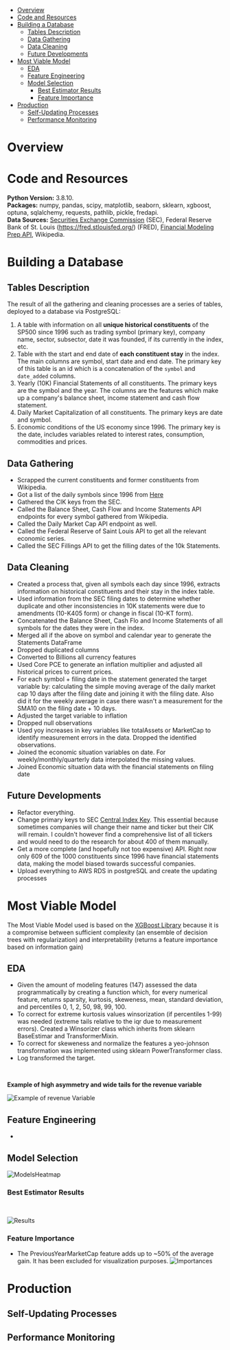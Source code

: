 - [Overview](#overview)
- [Code and Resources](#code-and-resources)
- [Building a Database](#building-a-database)
  - [Tables Description](#tables-description)
  - [Data Gathering](#data-gathering)
  - [Data Cleaning](#data-cleaning)
  - [Future Developments](#future-developments)
- [Most Viable Model](#most-viable-model)
  - [EDA](#eda)
  - [Feature Engineering](#feature-engineering)
  - [Model Selection](#model-selection)
    - [Best Estimator Results](#best-estimator-results)
    - [Feature Importance](#feature-importance)
- [Production](#production)
  - [Self-Updating Processes](#self-updating-processes)
  - [Performance Monitoring](#performance-monitoring)
# Overview
# Code and Resources
**Python Version:** 3.8.10.  
**Packages:** numpy, pandas, scipy, matplotlib, seaborn, sklearn, xgboost, optuna, sqlalchemy, requests, pathlib, pickle, fredapi.  
**Data Sources:** [Securities Exchange Commission](https://www.sec.gov/edgar/searchedgar/companysearch.html) (SEC), Federal Reserve Bank of St. Louis (https://fred.stlouisfed.org/) (FRED), [Financial Modeling Prep API](https://site.financialmodelingprep.com/developer/docs/), Wikipedia.  
# Building a Database
## Tables Description
The result of all the gathering and cleaning processes are a series of tables, deployed to a database via PostgreSQL:
1. A table with information on all **unique historical constituents** of the SP500 since 1996 such as trading symbol (primary key), company name, sector, subsector, date it was founded, if its currently in the index, etc.
2. Table with the start and end date of **each constituent stay** in the index. The main columns are symbol, start date and end date. The primary key of this table is an id which is a concatenation of the `symbol` and `date_added` columns.
3. Yearly (10K) Financial Statements of all constituents. The primary keys are the symbol and the year. The columns are the features which make up a company's balance sheet, income statement and cash flow statement.
4. Daily Market Capitalization of all constituents. The primary keys are date and symbol.
5. Economic conditions of the US economy since 1996. The primary key is the date, includes variables related to interest rates, consumption, commodities and prices.
## Data Gathering
- Scrapped the current constituents and former constituents from Wikipedia.
- Got a list of the daily symbols since 1996 from [Here](https://www.followingthetrend.com/trading-evolved/)
- Gathered the CIK keys from the SEC.
- Called the Balance Sheet, Cash Flow and Income Statements API endpoints for every symbol gathered from Wikipedia.
- Called the Daily Market Cap API endpoint as well.
- Called the Federal Reserve of Saint Louis API to get all the relevant economic series.
- Called the SEC Fillings API to get the filling dates of the 10k Statements.
## Data Cleaning
- Created a process that, given all symbols each day since 1996, extracts information on historical constituents and their stay in the index table.
- Used information from the SEC filing dates to determine whether duplicate and other inconsistencies in 10K statements were due to amendments (10-K405 form) or change in fiscal (10-KT form).
- Concatenated the Balance Sheet, Cash Flo and Income Statements of all symbols for the dates they were in the index.
- Merged all if the above on symbol and calendar year to generate the Statements DataFrame
- Dropped duplicated columns
- Converted to Billions all currency features
- Used Core PCE to generate an inflation multiplier and adjusted all historical prices to current prices.
- For each symbol + filing date in the statement generated the target variable by: calculating the simple moving average of the daily market cap 10 days after the filing date and joining it with the filing date. Also did it for the weekly average in case there wasn't a measurement for the SMA10 on the filing date + 10 days.
- Adjusted the target variable to inflation
- Dropped null observations
- Used yoy increases in key variables like totalAssets or MarketCap to identify measurement errors in the data. Dropped the identified observations.
- Joined the economic situation variables on date. For weekly/monthly/quarterly data interpolated the missing values.
- Joined Economic situation data with the financial statements on filing date
## Future Developments
- Refactor everything.
- Change primary keys to SEC [Central Index Key](https://en.wikipedia.org/wiki/Central_Index_Key). This essential because sometimes companies will change their name and ticker but their CIK will remain. I couldn't however find a comprehensive list of all tickers and would need to do the research for about 400 of them manually.
- Get a more complete (and hopefully not too expensive) API. Right now only 609 of the 1000 constituents since 1996 have financial statements data, making the model biased towards successful companies.
- Upload everything to AWS RDS in postgreSQL and create the updating processes
# Most Viable Model
The Most Viable Model used is based on the [XGBoost Library](https://xgboost.ai) because it is a compromise between sufficient complexity (an ensemble of decision trees with regularization) and interpretability (returns a feature importance based on information gain)
## EDA
- Given the amount of modeling features (147) assessed the data programmatically by creating a function which, for every numerical feature, returns sparsity, kurtosis, skeweness, mean, standard deviation, and percentiles 0, 1, 2, 50, 98, 99, 100.
- To correct for extreme kurtosis values winsorization (if percentiles 1-99) was needed (extreme tails relative to the iqr due to measurement errors). Created a Winsorizer class which inherits from sklearn BaseEstimar and TransformerMixin.
- To correct for skeweness and normalize the features a yeo-johnson transformation was implemented using sklearn PowerTransformer class.
- Log transformed the target.
<br>

**Example of high asymmetry and wide tails for the revenue variable**

![Example of revenue Variable](https://github.com/FranciscoPala/SP500_constituents_market_cap_estimator/blob/master/readme_figures/revenue.png)
## Feature Engineering
- 
## Model Selection

![ModelsHeatmap](https://github.com/FranciscoPala/SP500_constituents_market_cap_estimator/blob/master/readme_figures/corr_modelos.jpg)
### Best Estimator Results
<br>

![Results](https://github.com/FranciscoPala/SP500_constituents_market_cap_estimator/blob/master/readme_figures/xgb_zoomed.jpg)
### Feature Importance
- The PreviousYearMarketCap feature adds up to ~50% of the average gain. It has been excluded for visualization purposes.
![Importances](https://github.com/FranciscoPala/SP500_constituents_market_cap_estimator/blob/master/readme_figures/importances_no_mcap.jpg)
# Production
## Self-Updating Processes
## Performance Monitoring